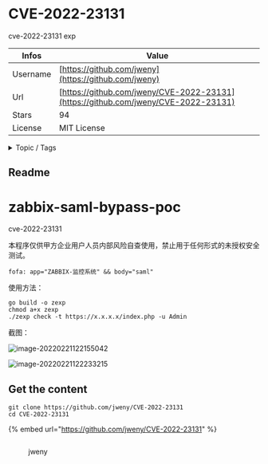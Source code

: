 # CVE-2022-23131

cve-2022-23131 exp

| Infos    | Value                                                              |
| -------- | -------------------------------------------------------------------|
| Username | [https://github.com/jweny](https://github.com/jweny) |
| Url      | [https://github.com/jweny/CVE-2022-23131](https://github.com/jweny/CVE-2022-23131)                                               |
| Stars    | 94                                                          |
| License  | MIT License                                                        |

<details>

<summary>Topic / Tags</summary>



</details>

## Readme

# zabbix-saml-bypass-poc

 cve-2022-23131 

本程序仅供甲方企业用户人员内部风险自查使用，禁止用于任何形式的未授权安全测试。

```
fofa: app="ZABBIX-监控系统" && body="saml" 
```

使用方法：

```
go build -o zexp  
chmod a+x zexp
./zexp check -t https://x.x.x.x/index.php -u Admin
```

截图：

![image-20220221122155042](docs/image-20220221122155042.png)

![image-20220221122233215](docs/image-20220221122233215.png)



## Get the content

```
git clone https://github.com/jweny/CVE-2022-23131
cd CVE-2022-23131
```

{% embed url="https://github.com/jweny/CVE-2022-23131" %}

<figure><img src="https://avatars.githubusercontent.com/u/26767398?v=4" alt=""><figcaption><p>jweny</p></figcaption></figure>
